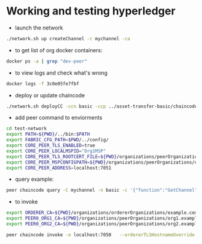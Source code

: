 

# Working and testing hyperledger



- launch the network
```sh
./network.sh up createChannel -c mychannel -ca
```

- to get list of org docker containers:
```sh
docker ps -a | grep "dev-peer"
```

- to view logs and check what's wrong
```sh
docker logs -f 3c0e05fe7fbf
```

- deploy or update chaincode
```sh
./network.sh deployCC -ccn basic -ccp ../asset-transfer-basic/chaincode-typescript/ -ccl typescript
```

- add peer command to enviorments
```sh
cd test-network
export PATH=${PWD}/../bin:$PATH
export FABRIC_CFG_PATH=$PWD/../config/
export CORE_PEER_TLS_ENABLED=true
export CORE_PEER_LOCALMSPID="Org1MSP"
export CORE_PEER_TLS_ROOTCERT_FILE=${PWD}/organizations/peerOrganizations/org1.example.com/peers/peer0.org1.example.com/tls/ca.crt
export CORE_PEER_MSPCONFIGPATH=${PWD}/organizations/peerOrganizations/org1.example.com/users/Admin@org1.example.com/msp
export CORE_PEER_ADDRESS=localhost:7051

```

- query example:
```sh
peer chaincode query -C mychannel -n basic -c '{"function":"GetChannel","Args":["channel1"]}'
```

- to invoke
```sh
export ORDERER_CA=${PWD}/organizations/ordererOrganizations/example.com/orderers/orderer.example.com/msp/tlscacerts/tlsca.example.com-cert.pem
export PEER0_ORG1_CA=${PWD}/organizations/peerOrganizations/org1.example.com/peers/peer0.org1.example.com/tls/ca.crt
export PEER0_ORG2_CA=${PWD}/organizations/peerOrganizations/org2.example.com/peers/peer0.org2.example.com/tls/ca.crt

peer chaincode invoke -o localhost:7050   --ordererTLSHostnameOverride orderer.example.com   --tls --cafile $ORDERER_CA   --peerAddresses localhost:7051 --tlsRootCertFiles $PEER0_ORG1_CA   --peerAddresses localhost:9051 --tlsRootCertFiles $PEER0_ORG2_CA   -C mychannel   -n basic   --waitForEvent   -c '{"function":"ProposeChannel","Args":["channel1", "party1addr", "party1pubkey", "party2addr", "party2pubkey", "100", "100"]}'
```